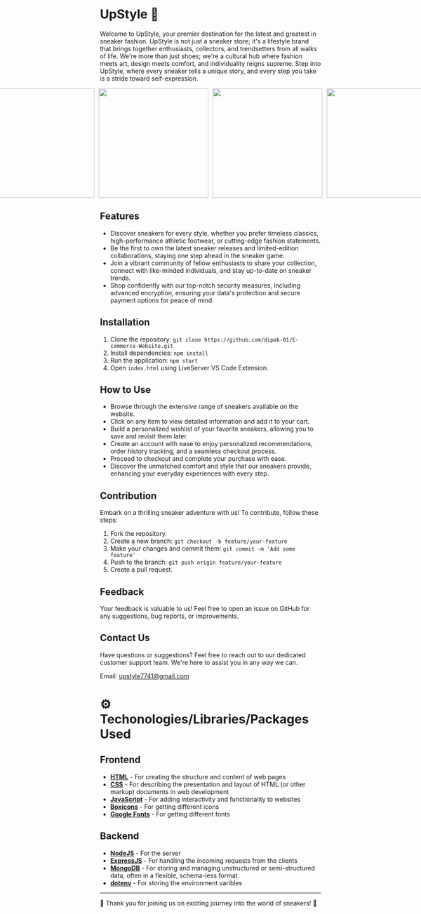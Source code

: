 #  UpStyle 👟 

Welcome to UpStyle, your premier destination for the latest and greatest in sneaker fashion. UpStyle is not just a sneaker store; it's a lifestyle brand that brings together enthusiasts, collectors, and trendsetters from all walks of life. We're more than just shoes; we're a cultural hub where fashion meets art, design meets comfort, and individuality reigns supreme. Step into UpStyle, where every sneaker tells a unique story, and every step you take is a stride toward self-expression.


<div style="display:flex; justify-content:center;">
  <img src="https://github.com/GauravP23/SampleReadMe/assets/142415456/e535b312-1c57-42ea-9e69-e4ad5791490c" width="250" height="auto" style="margin-right:10px;">
  <img src="https://github.com/dipak-01/E-commerce-Website/assets/142415456/dda1a334-5986-4d70-a660-a72a08eec52f" width="250" height="auto" style="margin-right:10px;">
  <img src="https://github.com/dipak-01/E-commerce-Website/assets/142415456/70059b64-bfd7-4fde-ab68-58d362419c61" width="250" height="auto" style="margin-right:10px;">
  <img src="https://github.com/dipak-01/E-commerce-Website/assets/142415456/69cc35b1-5dad-4436-8562-35febbed6f75" width="250" height="auto">
</div>



## Features


- Discover sneakers for every style, whether you prefer timeless classics, high-performance athletic footwear, or 
 cutting-edge fashion statements.
- Be the first to own the latest sneaker releases and limited-edition collaborations, staying one step ahead in the sneaker game.
- Join a vibrant community of fellow enthusiasts to share your collection, connect with like-minded individuals, and stay up-to-date on sneaker trends.
- Shop confidently with our top-notch security measures, including advanced encryption, ensuring your data's protection and secure payment options for peace of mind.


## Installation

1. Clone the repository: `git clone https://github.com/dipak-01/E-commerce-Website.git`
2. Install dependencies: `npm install`
3. Run the application: `npm start`
4. Open `index.html` using LiveServer VS Code Extension.


## How to Use

- Browse through the extensive range of sneakers available on the website.
- Click on any item to view detailed information and add it to your cart.
- Build a personalized wishlist of your favorite sneakers, allowing you to save and revisit them later.
- Create an account with ease to enjoy personalized recommendations, order history tracking, and a seamless checkout process.
- Proceed to checkout and complete your purchase with ease.
- Discover the unmatched comfort and style that our sneakers provide, enhancing your everyday experiences with every step.

## Contribution

Embark on a thrilling sneaker adventure with us! To contribute, follow these steps:

1. Fork the repository.
2. Create a new branch: `git checkout -b feature/your-feature`
3. Make your changes and commit them: `git commit -m 'Add some feature'`
4. Push to the branch: `git push origin feature/your-feature`
5. Create a pull request.

## Feedback

Your feedback is valuable to us! Feel free to open an issue on GitHub for any suggestions, bug reports, or improvements.



## Contact Us


Have questions or suggestions? Feel free to reach out to our dedicated customer support team. We're here to assist you in any way we can.

Email: upstyle7741@gmail.com


# ⚙ Techonologies/Libraries/Packages Used
## Frontend 
- **[HTML](https://developer.mozilla.org/en-US/docs/Web/CSS)** - For creating the structure and content of web pages
- **[CSS](https://developer.mozilla.org/en-US/docs/Web/HTML)** - For describing the presentation and layout of HTML (or other markup) documents in web development
- **[JavaScript](https://developer.mozilla.org/en-US/docs/Web/JavaScript)** - For adding interactivity and functionality to websites
- **[Boxicons](https://boxicons.com/)** - For getting different icons
- **[Google Fonts](https://fonts.google.com/)** - For getting different fonts


## Backend
- **[NodeJS](https://nodejs.org/en/docs/)** - For the server
- **[ExpressJS](https://expressjs.com/)** - For handling the incoming requests from the clients
- **[MongoDB](https://www.mongodb.com)** - For storing and managing unstructured or semi-structured data, often in a flexible, schema-less format.
- **[dotenv](https://www.npmjs.com/package/dotenv)** - For storing the environment varibles


---

🙏 Thank you for joining us on exciting journey into the world of sneakers! 🙏
